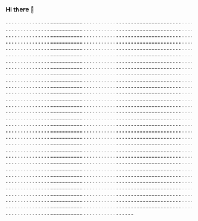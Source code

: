 ### Hi there 👋

.............................................................................................................................................................................................................................................................................................................................................................................................................................................................................................................................................................................................................................................................................................................................................................................................................................................................................................................................................................................................................................................................................................................................................................................................................................................................................................................................................................................................................................................................................................................................................................................................................................................................................................................................................................................................................................................................................................................................................................................................................................................................................................................................................................................................................................................................................................................................................................................................................................................................................................................................................................................................................................................................................................................................................................................................................................................................................................................................................................................................................................................................................................................................................................................................................................................................................................................................................................................................................................................................................................................................................................................................................................................................................................................................................................................................................................................................................................................................................................